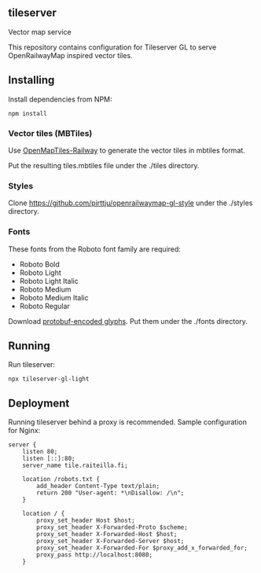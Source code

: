 ## tileserver
Vector map service

This repository contains configuration for Tileserver GL to serve OpenRailwayMap inspired vector tiles.

## Installing

Install dependencies from NPM:
```
npm install
```

### Vector tiles (MBTiles)

Use [OpenMapTiles-Railway](https://github.com/pirttju/openmaptiles-railway) to generate the vector tiles in mbtiles format.

Put the resulting tiles.mbtiles file under the ./tiles directory.

### Styles

Clone https://github.com/pirttju/openrailwaymap-gl-style under the ./styles directory.

### Fonts

These fonts from the Roboto font family are required:
- Roboto Bold
- Roboto Light
- Roboto Light Italic
- Roboto Medium
- Roboto Medium Italic
- Roboto Regular

Download [protobuf-encoded glyphs](https://github.com/bravecow/fonts.pbf). Put them under the ./fonts directory.

## Running

Run tileserver:
```
npx tileserver-gl-light
```

## Deployment

Running tileserver behind a proxy is recommended. Sample configuration for Nginx:
```
server {
    listen 80;
    listen [::]:80;
    server_name tile.raiteilla.fi;

    location /robots.txt {
        add_header Content-Type text/plain;
        return 200 "User-agent: *\nDisallow: /\n";
    }

    location / {
        proxy_set_header Host $host;
        proxy_set_header X-Forwarded-Proto $scheme;
        proxy_set_header X-Forwarded-Host $host;
        proxy_set_header X-Forwarded-Server $host;
        proxy_set_header X-Forwarded-For $proxy_add_x_forwarded_for;
        proxy_pass http://localhost:8080;
    }
```